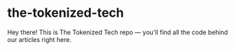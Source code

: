 # the-tokenized-tech
Hey there! This is The Tokenized Tech repo — you'll find all the code behind our articles right here.
